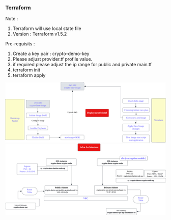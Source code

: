 ### Terraform

Note :
1. Terraform will use local state file
2. Version : Terraform v1.5.2

Pre-requisits :
1. Create a key pair : crypto-demo-key
2. Please adjust provider.tf profile value. 
3. if required please adjust the ip range for public and private main.tf
4. terraform init
5. terraform apply



![alt text](https://github.com/kernelv5/crypexam/blob/main/DevOpsQ1/Deployment_mode.png)
![alt text](https://github.com/kernelv5/crypexam/blob/main/DevOpsQ1/infra.png ) 
